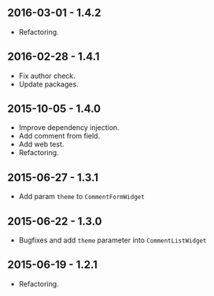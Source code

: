 2016-03-01 - 1.4.2
------------------
* Refactoring.

2016-02-28 - 1.4.1
------------------
* Fix author check.
* Update packages.

2015-10-05 - 1.4.0
------------------
* Improve dependency injection.
* Add comment from field.
* Add web test.
* Refactoring.

2015-06-27 - 1.3.1
------------------
* Add param `theme` to `CommentFormWidget`

2015-06-22 - 1.3.0
------------------
* Bugfixes and add `theme` parameter into `CommentListWidget`

2015-06-19 - 1.2.1
------------------
* Refactoring.

